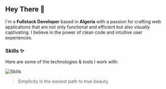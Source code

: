 ## Hey There 👋

I'm a **Fullstack Developer** based in **Algeria** with a passion for crafting web applications that are not only functional and efficient but also visually captivating. I believe in the power of clean code and intuitive user experiences.

### Skills ✨

Here are some of the technologies & tools I work with:

![Skills](https://skills.syvixor.com/api/icons?i=js,ts,python,markdown,node,express,mongodb,nuxt,vueuse,zod,tailwindcss,unocss,drizzle,postgresql,mysql,supabase,storyblok,docker,pnpm,yarn,git,insomnia,neon,tidb,vercel,github,vscode,figma&perline=10)

> Simplicity is the easiest path to true beauty.
